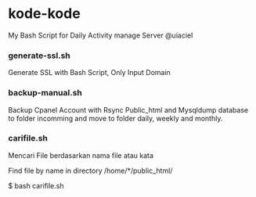 # kode-kode

My Bash Script for Daily Activity manage Server
@uiaciel

### generate-ssl.sh
Generate SSL with Bash Script, Only Input Domain

### backup-manual.sh
Backup Cpanel Account with Rsync Public_html and Mysqldump database to folder incomming
and move to folder daily, weekly and monthly.

### carifile.sh
Mencari File berdasarkan nama file atau kata

Find file by name in directory /home/*/public_html/

$ bash carifile.sh <namafile>
